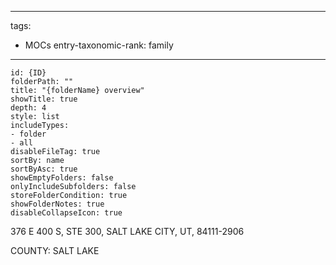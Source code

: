 
---
tags:
- MOCs
entry-taxonomic-rank: family
---
```folder-overview
id: {ID}
folderPath: ""
title: "{folderName} overview"
showTitle: true
depth: 4
style: list
includeTypes:
- folder
- all
disableFileTag: true
sortBy: name
sortByAsc: true
showEmptyFolders: false
onlyIncludeSubfolders: false
storeFolderCondition: true
showFolderNotes: true
disableCollapseIcon: true
```
376 E 400 S, STE 300, SALT LAKE CITY, UT, 84111-2906

COUNTY: SALT LAKE